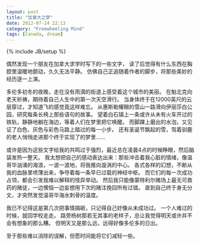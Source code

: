 ```yaml
---
layout: post
title: "加拿大之梦"
date: 2012-07-24 22:13
category: "Freewheeling Mind"
tags: [Canada, dream]
---
```

{% include JB/setup %}

偶然发现一个朋友在加拿大求学时写下的一些文字，
读了后觉得有什么东西在胸腔里温暖地颤动，久久无法平静。
仿佛自己正追随着作者的脚步，将那些美妙的经历逐一上演。

多伦多初冬的夜晚，走在没有雨滴的街道上感受着这个城市的美丽。
在魁北克向老天祈祷，期待着自己人生中的第一次天空滑行。
当身体终于在12000英尺的云层穿过，才知道飞的感觉竟这样难忘。
从惠斯勒耀眼的雪山一路滑向伊丽莎白公园，研究每条长椅上那些语句的故事。
望着白石镇上一条或许从未有火车开过的铁轨，静静地躺在海边，等着人们在梦里把它唤醒。
而脚踝上磨出的水泡，又见证了白色、灰色与彩色马路上踏过的每一小步。
还有圣诞节飘起的雪，驾着驯鹿的老人悄悄走进那个终于实现了的梦里......

或许是因为这些文字给我的共鸣过于强烈，最近总在凌晨4点的时候睁眼，然后脑袋发热一整天。
我太想把自己的感动表达出来：那些冲击着我心脏的情绪，像温哥华汹涌的海浪，一波一波地，将我推向漩涡的中心。
各式各样的幻想，不断从我的血脉里喷薄出来，争夺着每一条早已过载的神经中枢。
而它们的每一次成功占领，都会引发我难以解释的怪异举动。
然后我只能像蒙特利尔赌场上最无可救药的赌徒，一边懊恼一边妄想用下次的赌注挽回所有过错。
直到自己终于身无分文，才突然发觉温哥华海水刺骨的温度。

我已不记得这是第几次把事情搞砸，只记得自己好像从未成功过。
一个人难过的时候，就回学校走走。
路旁杨树那若无其事的老样子，总让我觉得明天或许并不会有想象的那么糟。
但明天又是那么远，远得好像多伦多的日出。

至于那些难以消除的误解，但愿时间能将它们减轻一些。
